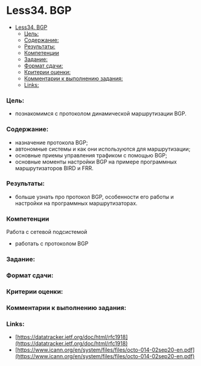 # Less34. BGP
- [Less34. BGP](#less34-bgp)
    - [Цель:](#цель)
    - [Содержание:](#содержание)
    - [Результаты:](#результаты)
    - [Компетенции](#компетенции)
    - [Задание:](#задание)
    - [Формат сдачи:](#формат-сдачи)
    - [Критерии оценки:](#критерии-оценки)
    - [Комментарии к выполнению задания:](#комментарии-к-выполнению-задания)
    - [Links:](#links)

### Цель: 
- познакомимся с протоколом динамической маршрутизации BGP.
  
### Содержание:
- назначение протокола BGP;
- автономные системы и как они используются для маршрутизации;
- основные приемы управления трафиком с помощью BGP;
- основные моменты настройки BGP на примере программных маршрутизаторов BIRD и FRR.
 
### Результаты:
- больше узнать про протокол BGP, особенности его работы и настройки на программных маршрутизаторах.
  
### Компетенции

Работа с сетевой подсистемой
- работать с протоколом BGP
  
### Задание:


### Формат сдачи: 


### Критерии оценки:

### Комментарии к выполнению задания:


### Links:

- [https://datatracker.ietf.org/doc/html/rfc1918](https://datatracker.ietf.org/doc/html/rfc1918)
- [https://www.icann.org/en/system/files/files/octo-014-02sep20-en.pdf](https://www.icann.org/en/system/files/files/octo-014-02sep20-en.pdf)
